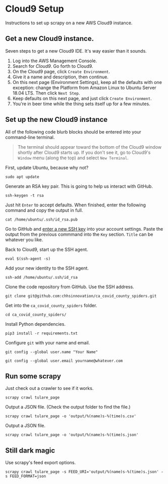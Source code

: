 # Cloud9 Setup

Instructions to set up scrapy on a new AWS Cloud9 instance.

## Get a new Cloud9 instance.

Seven steps to get a new Cloud9 IDE. It's way easier than it sounds.

1. Log into the AWS Management Console.
2. Search for *Cloud9*. Go forth to Cloud9.
3. On the Cloud9 page, click `Create Environment`.
4. Give it a name and description, then continue.
5. On this next page (Environment Settings), keep all the defaults with one exception: change the Platform from Amazon Linux to Ubuntu Server 18.04 LTS. Then click `Next Step`.
6. Keep defaults on this next page, and just click `Create Environment`.
7. You're in beer time while the thing sets itself up for a few minutes.

## Set up the new Cloud9 instance

All of the following code blurb blocks should be entered into your command-line terminal. 

> The terminal should appear toward the bottom of the Cloud9 window shortly after Cloud9 starts up. If you don't see it, go to Cloud9's `Window` menu (along the top) and select `New Terminal`.

First, update Ubuntu, because why not?

`sudo apt update`

Generate an RSA key pair. This is going to help us interact with GitHub. 

`ssh-keygen -t rsa`

Just hit `Enter` to accept defaults. When finished, enter the following command and copy the output in full.

`cat /home/ubuntu/.ssh/id_rsa.pub`

Go to GitHub and [enter a new SSH key](https://github.com/settings/keys) into your account settings. Paste the output from the previous commmand into the `Key` section. `Title` can be whatever you like.

Back to Cloud9, start up the SSH agent.

`eval $(ssh-agent -s)`

Add your new identity to the SSH agent.

`ssh-add /home/ubuntu/.ssh/id_rsa`

Clone the code repository from GitHub. Use the SSH address.

`git clone git@github.com:chhsinnovation/ca_covid_county_spiders.git`

Get into the `ca_covid_county_spiders` folder.

`cd ca_covid_county_spiders/`

Install Python dependencies.

`pip3 install -r requirements.txt`

Configure `git` with your name and email.

`git config --global user.name "Your Name"`     

`git config --global user.email yourname@whatever.com`

## Run some scrapy

Just check out a crawler to see if it works.

`scrapy crawl tulare_page`

Output a JSON file. (Check the output folder to find the file.)

`scrapy crawl tulare_page -o 'output/%(name)s-%(time)s.csv'`

Output a JSON file.

`scrapy crawl tulare_page -o 'output/%(name)s-%(time)s.json'`

## Still dark magic

Use scrapy's feed export options.

`scrapy crawl tulare_page -s FEED_URI='output/%(name)s-%(time)s.json' -s FEED_FORMAT=json`